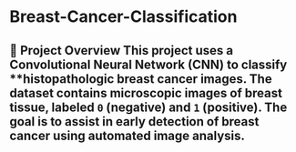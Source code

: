 # Breast-Cancer-Classification
## 📌 Project Overview   This project uses a **Convolutional Neural Network (CNN)** to classify **histopathologic breast cancer images. The dataset contains microscopic images of breast tissue, labeled `0` (negative) and `1` (positive).   The goal is to assist in **early detection of breast cancer** using automated image analysis.
